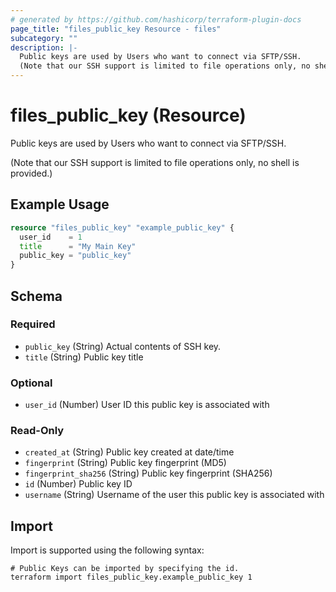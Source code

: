 ```yaml
---
# generated by https://github.com/hashicorp/terraform-plugin-docs
page_title: "files_public_key Resource - files"
subcategory: ""
description: |-
  Public keys are used by Users who want to connect via SFTP/SSH.
  (Note that our SSH support is limited to file operations only, no shell is provided.)
---
```


# files_public_key (Resource)

Public keys are used by Users who want to connect via SFTP/SSH.

(Note that our SSH support is limited to file operations only, no shell is provided.)

## Example Usage

```terraform
resource "files_public_key" "example_public_key" {
  user_id    = 1
  title      = "My Main Key"
  public_key = "public_key"
}
```

<!-- schema generated by tfplugindocs -->
## Schema

### Required

- `public_key` (String) Actual contents of SSH key.
- `title` (String) Public key title

### Optional

- `user_id` (Number) User ID this public key is associated with

### Read-Only

- `created_at` (String) Public key created at date/time
- `fingerprint` (String) Public key fingerprint (MD5)
- `fingerprint_sha256` (String) Public key fingerprint (SHA256)
- `id` (Number) Public key ID
- `username` (String) Username of the user this public key is associated with

## Import

Import is supported using the following syntax:

```shell
# Public Keys can be imported by specifying the id.
terraform import files_public_key.example_public_key 1
```
